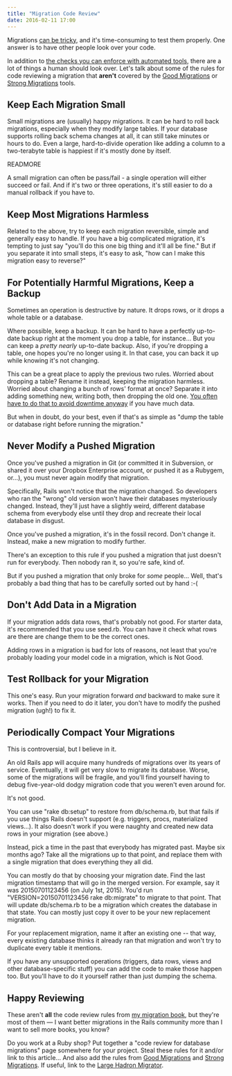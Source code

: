 ```yaml
---
title: "Migration Code Review"
date: 2016-02-11 17:00
---
```


Migrations <a href="/posts/database-migrations-without-downtime">can
be tricky</a>, and it's time-consuming to test them properly. One
answer is to have other people look over your code.

In addition to <a href="/posts/good-strong-migrations">the checks you
can enforce with automated tools</a>, there are a lot of things a
human should look over. Let's talk about some of the rules for code
reviewing a migration that <b>aren't</b> covered by the <a
href="https://github.com/testdouble/good-migrations">Good
Migrations</a> or <a
href="https://github.com/ankane_strong_migrations">Strong
Migrations</a> tools.

## Keep Each Migration Small

Small migrations are (usually) happy migrations. It can be hard to
roll back migrations, especially when they modify large tables. If
your database supports rolling back schema changes at all, it can
still take minutes or hours to do. Even a large, hard-to-divide
operation like adding a column to a two-terabyte table is happiest
if it's mostly done by itself.

READMORE

A small migration can often be pass/fail - a single operation will
either succeed or fail. And if it's two or three operations, it's
still easier to do a manual rollback if you have to.

## Keep Most Migrations Harmless

Related to the above, try to keep each migration reversible, simple
and generally easy to handle. If you have a big complicated migration,
it's tempting to just say "you'll do this one big thing and it'll all
be fine." But if you separate it into small steps, it's easy to ask,
"how can I make this migration easy to reverse?"

## For Potentially Harmful Migrations, Keep a Backup

Sometimes an operation is destructive by nature. It drops rows, or it
drops a whole table or a database.

Where possible, keep a backup. It can be hard to have a perfectly
up-to-date backup right at the moment you drop a table, for
instance... But you can keep a <i>pretty nearly</i> up-to-date
backup. Also, if you're dropping a table, one hopes you're no longer
using it. In that case, you can back it up while knowing it's not
changing.

This can be a great place to apply the previous two rules. Worried
about dropping a table? Rename it instead, keeping the migration
harmless. Worried about changing a bunch of rows' format at once?
Separate it into adding something new, writing both, then dropping the
old one. <a href="/posts/database-migrations-without-downtime">You
often have to do that to avoid downtime anyway</a> if you have much
data.

But when in doubt, do your best, even if that's as simple as "dump the
table or database right before running the migration."

## Never Modify a Pushed Migration

Once you've pushed a migration in Git (or committed it in Subversion,
or shared it over your Dropbox Enterprise account, or pushed it as a
Rubygem, or...), you must never again modify that migration.

Specifically, Rails won't notice that the migration changed. So
developers who ran the "wrong" old version won't have their databases
mysteriously changed. Instead, they'll just have a slightly weird,
different database schema from everybody else until they drop and
recreate their local database in disgust.

Once you've pushed a migration, it's in the fossil record. Don't
change it. Instead, make a new migration to modify further.

There's an exception to this rule if you pushed a migration that just doesn't run
for everybody. Then nobody ran it, so you're safe, kind of.

But if you pushed a migration that only broke for <i>some</i>
people... Well, that's probably a bad thing that has to be carefully
sorted out by hand :-(

## Don't Add Data in a Migration

If your migration adds data rows, that's probably not good. For starter data,
it's recommended that you use seed.rb. You can have it check what rows are
there are change them to be the correct ones.

Adding rows in a migration is bad for lots of reasons, not least that
you're probably loading your model code in a migration, which is Not
Good.

## Test Rollback for your Migration

This one's easy. Run your migration forward <i>and</i> backward to make sure
it works. Then if you need to do it later, you don't have to modify the pushed
migration (ugh!) to fix it.

## Periodically Compact Your Migrations

This is controversial, but I believe in it.

An old Rails app will acquire many hundreds of migrations over its
years of service. Eventually, it will get very slow to migrate its
database. Worse, some of the migrations will be fragile, and you'll
find yourself having to debug five-year-old dodgy migration code that
you weren't even around for.

It's not good.

You can use "rake db:setup" to restore from db/schema.rb, but that
fails if you use things Rails doesn't support (e.g. triggers, procs,
materialized views...). It also doesn't work if you were naughty and
created new data rows in your migration (see above.)

Instead, pick a time in the past that everybody has migrated past. Maybe
six months ago? Take all the migrations up to that point, and replace them
with a single migration that does everything they all did.

You can mostly do that by choosing your migration date. Find the last
migration timestamp that will go in the merged version. For example,
say it was 20150701123456 (on July 1st, 2015). You'd run
"VERSION=20150701123456 rake db:migrate" to migrate to that
point. That will update db/schema.rb to be a migration which creates
the database in that state. You can mostly just copy it over to be
your new replacement migration.

For your replacement migration, name it after an existing one -- that
way, every existing database thinks it already ran that migration and
won't try to duplicate every table it mentions.

If you have any unsupported operations (triggers, data rows, views and
other database-specific stuff) you can add the code to make those
happen too. But you'll have to do it yourself rather than just dumping
the schema.

## Happy Reviewing

These aren't <b>all</b> the code review rules from <a
href="http://no-more-lost-data.com">my migration book</a>, but they're
most of them &mdash; I want better migrations in the Rails community
more than I want to sell more books, you know?

Do you work at a Ruby shop? Put together a "code review for database
migrations" page somewhere for your project. Steal these rules for it
and/or link to this article... And also add the rules from <a
href="https://github.com/testdouble/good-migrations">Good
Migrations</a> and <a
href="https://github.com/ankane_strong_migrations">Strong
Migrations</a>. If useful, link to the <a
href="https://github.com/soundcloud/lhm">Large Hadron Migrator</a>.
